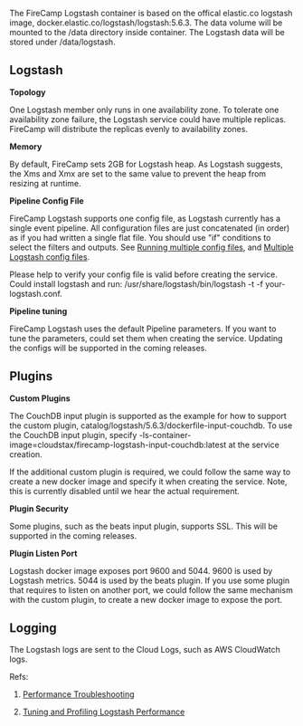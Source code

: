 The FireCamp Logstash container is based on the offical elastic.co logstash image, docker.elastic.co/logstash/logstash:5.6.3. The data volume will be mounted to the /data directory inside container. The Logstash data will be stored under /data/logstash.

## Logstash

**Topology**

One Logstash member only runs in one availability zone. To tolerate one availability zone failure, the Logstash service could have multiple replicas. FireCamp will distribute the replicas evenly to availability zones.

**Memory**

By default, FireCamp sets 2GB for Logstash heap. As Logstash suggests, the Xms and Xmx are set to the same value to prevent the heap from resizing at runtime.

**Pipeline Config File**

FireCamp Logstash supports one config file, as Logstash currently has a single event pipeline. All configuration files are just concatenated (in order) as if you had written a single flat file. You should use "if" conditions to select the filters and outputs. See [Running multiple config files](https://discuss.elastic.co/t/running-multiple-independent-logstash-config-files-with-input-filter-and-output/29757), and [Multiple Logstash config files](https://discuss.elastic.co/t/solved-multiple-logstash-config-file/51692).

Please help to verify your config file is valid before creating the service. Could install logstash and run: /usr/share/logstash/bin/logstash -t -f your-logstash.conf.

**Pipeline tuning**

FireCamp Logstash uses the default Pipeline parameters. If you want to tune the parameters, could set them when creating the service. Updating the configs will be supported in the coming releases.

## Plugins

**Custom Plugins**

The CouchDB input plugin is supported as the example for how to support the custom plugin, catalog/logstash/5.6.3/dockerfile-input-couchdb. To use the CouchDB input plugin, specify -ls-container-image=cloudstax/firecamp-logstash-input-couchdb:latest at the service creation.

If the additional custom plugin is required, we could follow the same way to create a new docker image and specify it when creating the service. Note, this is currently disabled until we hear the actual requirement.

**Plugin Security**

Some plugins, such as the beats input plugin, supports SSL. This will be supported in the coming releases.

**Plugin Listen Port**

Logstash docker image exposes port 9600 and 5044. 9600 is used by Logstash metrics. 5044 is used by the beats plugin. If you use some plugin that requires to listen on another port, we could follow the same mechanism with the custom plugin, to create a new docker image to expose the port.

## Logging

The Logstash logs are sent to the Cloud Logs, such as AWS CloudWatch logs.


Refs:

1. [Performance Troubleshooting](https://www.elastic.co/guide/en/logstash/current/performance-troubleshooting.html)

2. [Tuning and Profiling Logstash Performance](https://www.elastic.co/guide/en/logstash/5.6/tuning-logstash.html)


